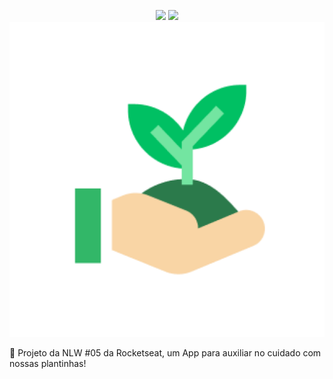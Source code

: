 <p align="center">
  <img src=https://img.shields.io/badge/last%20commit-24%2F04%2F2021-03BB85/>
  <img src=https://img.shields.io/badge/license-MIT-03BB85/>

  <img src="./assets/icon.png"/>
</p


🌱 Projeto da NLW #05 da Rocketseat, um App para auxiliar no cuidado com nossas plantinhas!

